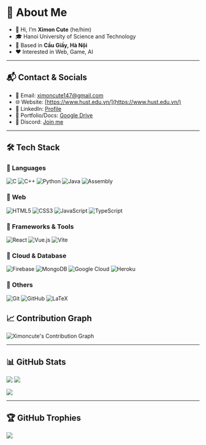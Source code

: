 # 🐣 About Me

- 👋 Hi, I’m **Ximon Cute** (he/him)  
- 🎓 Hanoi University of Science and Technology  
- 🏡 Based in **Cầu Giấy, Hà Nội**  
- ❤️ Interested in Web, Game, AI  

---

## 📬 Contact & Socials
- 📧 Email: [ximoncute147@gmail.com](mailto:ximoncute147@gmail.com)  
- 🌐 Website: [https://www.hust.edu.vn/](https://www.hust.edu.vn/)  
- 💼 LinkedIn: [Profile](https://www.linkedin.com/in/hi%E1%BA%B6Fu-ka-ka-780609342)  
- 📂 Portfolio/Docs: [Google Drive](https://drive.google.com/drive/folders/163pXfacTNCXuHZ5pbS7QOFRoxEwhIZ7?usp=drive_link)  
- 💬 Discord: [Join me](https://discord.gg/your-link)  

---

## 🛠 Tech Stack

### 🔹 Languages
![C](https://img.shields.io/badge/C-00599C?style=flat&logo=c&logoColor=white)
![C++](https://img.shields.io/badge/C++-00599C?style=flat&logo=cplusplus&logoColor=white)
![Python](https://img.shields.io/badge/Python-3776AB?style=flat&logo=python&logoColor=white)
![Java](https://img.shields.io/badge/Java-007396?style=flat&logo=java&logoColor=white)
![Assembly](https://img.shields.io/badge/Assembly-6E4C13?style=flat&logo=asm&logoColor=white)

### 🔹 Web
![HTML5](https://img.shields.io/badge/HTML5-E34F26?style=flat&logo=html5&logoColor=white)
![CSS3](https://img.shields.io/badge/CSS3-1572B6?style=flat&logo=css3&logoColor=white)
![JavaScript](https://img.shields.io/badge/JavaScript-F7DF1E?style=flat&logo=javascript&logoColor=black)
![TypeScript](https://img.shields.io/badge/TypeScript-3178C6?style=flat&logo=typescript&logoColor=white)

### 🔹 Frameworks & Tools
![React](https://img.shields.io/badge/React-61DAFB?style=flat&logo=react&logoColor=black)
![Vue.js](https://img.shields.io/badge/Vue.js-4FC08D?style=flat&logo=vue.js&logoColor=white)
![Vite](https://img.shields.io/badge/Vite-646CFF?style=flat&logo=vite&logoColor=white)

### 🔹 Cloud & Database
![Firebase](https://img.shields.io/badge/Firebase-FFCA28?style=flat&logo=firebase&logoColor=black)
![MongoDB](https://img.shields.io/badge/MongoDB-47A248?style=flat&logo=mongodb&logoColor=white)
![Google Cloud](https://img.shields.io/badge/Google_Cloud-4285F4?style=flat&logo=google-cloud&logoColor=white)
![Heroku](https://img.shields.io/badge/Heroku-430098?style=flat&logo=heroku&logoColor=white)

### 🔹 Others
![Git](https://img.shields.io/badge/Git-F05032?style=flat&logo=git&logoColor=white)
![GitHub](https://img.shields.io/badge/GitHub-181717?style=flat&logo=github&logoColor=white)
![LaTeX](https://img.shields.io/badge/LaTeX-008080?style=flat&logo=latex&logoColor=white)


## 📈 Contribution Graph

![Ximoncute's Contribution Graph](https://github-readme-activity-graph.vercel.app/graph?username=Ximoncute&theme=react-dark&bg_color=0d1117&color=9e4c98&line=9e4c98&point=ffffff&area=true&hide_border=true)

---

## 📊 GitHub Stats
<p>
  <img src="https://github-readme-stats.vercel.app/api?username=Ximoncute&show_icons=true&hide_title=true&count_private=true&theme=dark" />
  <img src="https://github-readme-streak-stats.herokuapp.com/?user=Ximoncute&theme=dark" />
</p>

<img src="https://github-readme-stats.vercel.app/api/top-langs/?username=Ximoncute&layout=compact&theme=dark" />

---

## 🏆 GitHub Trophies
<img src="https://github-profile-trophy.vercel.app/?username=Ximoncute&theme=gruvbox&no-frame=true&rank=-2" />
